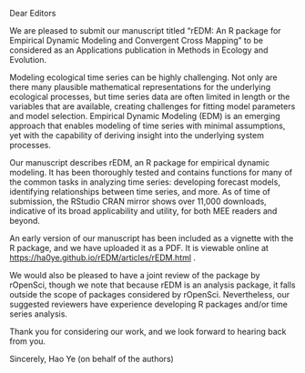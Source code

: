 Dear Editors

We are pleased to submit our manuscript titled “rEDM: An R package for Empirical Dynamic Modeling and Convergent Cross Mapping” to be considered as an Applications publication in Methods in Ecology and Evolution.

Modeling ecological time series can be highly challenging. Not only are there many plausible mathematical representations for the underlying ecological processes, but time series data are often limited in length or the variables that are available, creating challenges for fitting model parameters and model selection. Empirical Dynamic Modeling (EDM) is an emerging approach that enables modeling of time series with minimal assumptions, yet with the capability of deriving insight into the underlying system processes.

Our manuscript describes rEDM, an R package for empirical dynamic modeling. It has been thoroughly tested and contains functions for many of the common tasks in analyzing time series: developing forecast models, identifying relationships between time series, and more. As of time of submission, the RStudio CRAN mirror shows over 11,000 downloads, indicative of its broad applicability and utility, for both MEE readers and beyond.

An early version of our manuscript has been included as a vignette with the R package, and we have uploaded it as a PDF. It is viewable online at https://ha0ye.github.io/rEDM/articles/rEDM.html .

We would also be pleased to have a joint review of the package by rOpenSci, though we note that because rEDM is an analysis package, it falls outside the scope of packages considered by rOpenSci. Nevertheless, our suggested reviewers have experience developing R packages and/or time series analysis.

Thank you for considering our work, and we look forward to hearing back from you.

Sincerely,
Hao Ye (on behalf of the authors)


